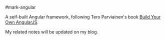 #mark-angular

A self-built Angular framework, following Tero Parviainen's book [Build Your Own AngularJS](http://teropa.info/build-your-own-angular).

My related notes will be updated on my blog.